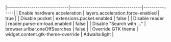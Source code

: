 |------------------------------|-----------------------------------|---------------|
| Enable hardware acceleration | layers.acceleration.force-enabled |     true      |
| Disable pocket               | extensions.pocket.enabled         |     false     |
| Disable reader               | reader.parse-on-load.enabled      |     false     |
| Disable "Search with …"      | browser.urlbar.oneOffSearches     |     false     |
| Override GTK theme           | widget.content.gtk-theme-override | Adwaita:light |
